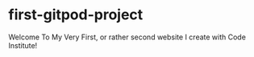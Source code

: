 # first-gitpod-project
Welcome
To My Very First, or rather second website I create with Code Institute!